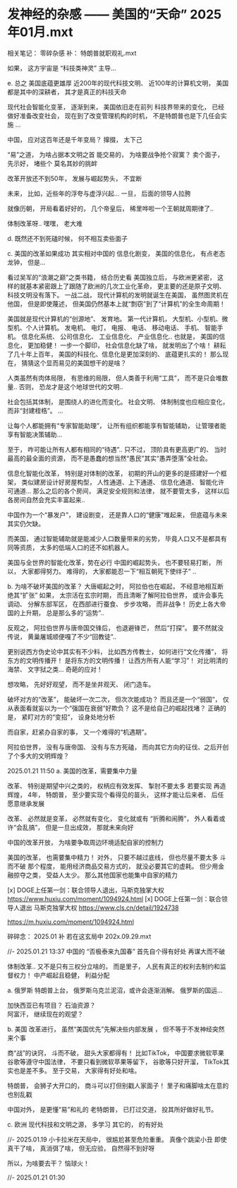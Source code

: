 

# 发神经的杂感 —— 美国的“天命”     2025年01月.mxt  
  相关笔记： 零碎杂感 补： 特朗普就职观礼.mxt 

如果， 这方宇宙是 “科技类神灵” 主导... 


e. 总之 
美国底蕴更雄厚 
近200年的现代科技文明、 近100年的计算机文明， 美国都是其中的深耕者， 其才是真正的科技天命 

现代社会智能化变革， 逐渐到来， 美国依旧走在前列 
科技界带来的变化， 已经做好准备改变社会， 现在到了改变管理机构的时机， 不是特朗普也是下几任会实施 
... 

中国， 应对这百年还是千年变局？ 
撺掇， 太下己 

“易”之道， 为啥占据本文明之首 
能交易的， 为啥要战争抢个寂寞？ 
卖个面子， 先示好， 堵些个 莫名其妙的挑衅 

改革开放还不到50年， 发展与崛起势头， 不宜断 


未来， 
比如，近些年的浮夸与虚浮兴起... 
一旦， 后面的领导人拉胯 

就像历朝， 开局看着好好的， 几个帝皇后， 稀里哗啦一个王朝就周期律了.. 

体制改革呀.. 嘿嘿， 老大难 





d. 既然还不到死磕时候， 何不相互卖些面子 





c. 美国的改革如果成功 
其实相对中国的 信息化剧变， 
美国的信息化， 有点老态龙钟， 但是... 

看过吴军的“浪潮之巅”之类书籍， 结合历史看 
美国独立后， 与欧洲更紧密， 这样的就基本紧密跟上了跟随了欧洲的几次工业化革命， 更主要的还是原子文明、 科技文明没有落下。 
一战二战， 现代计算机的发明就诞生在美国， 虽然图灵机在他国， 但是即使蔑述， 但美国仍然基本上就“剽窃”到了“计算机”的全生命周期！

美国就是现代计算机的“创源地”、 发育地。 第一代计算机， 大型机、小型机、微型机、个人计算机。 发电机、 电灯， 电报、 电话、 移动电话、 手机、 智能手机。 信息化系统、 公司信息化、 工业信息化、 产业信息化.. 
也就是， 美国的信息化， 更加稳健！ 一步一个脚印， 社会信息化缺了啥， 就发明出了个啥！ 
耕耘了几十年上百年， 美国的科技化、信息化是更加深刻的、 底蕴更扎实的！ 
那么现在， 猜猜这个显而易见的美国想干的是啥？ 

人类虽然有肉体局限， 有思维的局限， 
但人类善于利用“工具”， 而不是只会堆数量.. 否则， 恐龙才是这个地球世代的文明.. 

社会包括其体制， 是围绕人的进化而变化。 
社会文明、 体制制度也应相应变化， 而非“封建桎梏”。 
... 

让每个人都能拥有“专家智能助理”， 让所有组织都能享有智能辅助， 让管理者能享有智能决策辅助... 

至于， 咋可能让所有人都有相同的“待遇”.. 
只不过， 顶阶具有更高更广的、 当时最高的最全面的资源， 而不是愚蠢的想当然“愚民”其实“愚弄堕落”全社会。 

信息化智能化改革， 特别是对体制的改革， 初期的开山的更多的是搭建好一个框架， 类似建房设计好房屋构型， 人性通道、上下通道、 信息化通道、 智能化许可通道... 那么之后的各个房间， 满足安全规则和法律， 就不要管太多， 这样以后各房间自然会充实丰富起来.. 

中国作为一个“暴发户”， 建设剧变， 还是靠人口的“健康”堆起来， 但底蕴与未来其实仍欠缺。 

而美国， 通过智能辅助就是能减少人口数量带来的劣势， 毕竟人口又不是都具有同等资质， 太多的低端人口的还不如机器人。

美国与全世界的智能化改革，势在必行 
中国的崛起势头， 也不要轻易打断， 
所以， 大家都得努力。 难得的， 大家都能忍一下“相互朝死下使绊子” .. 





b. 为啥不破坏美国的改革？ 
大唐崛起之时， 阿拉伯也在崛起， 不经意地相互断绝其“扩张” 
如果， 太宗活在玄宗时期， 而且清晰了解阿拉伯世界， 或许会事先调动、 分解东部军区， 在西部进行蚕食、 步步攻略， 而非战争！ 
历史上各大帝国的上升期， 总是那么多的“运势”.. 

反观之， 阿拉伯世界与唐帝国交锋后， 也退避锋芒， 然后“打探”。 要不然就没传说， 黄巢屠城顺便嘎了不少“回教徒”.. 

更别说西方伪史论中其实有不少料， 
比如西方传教士， 如何进行“文化传播”， 将东方的文明传播开！ 是将东方的文明传播！ 让西方所有人能“学习”！ 
对比明清的海禁、 文字狱之类... 奇葩的应对！ 

想攻略， 先好好观望， 而不是坐井观天、 闭门造车。 

破坏对方的“改革”， 能破坏一次二次， 但次次能成功？ 而且还是一个“弱国”， 仅从表面看就妄以为一个“强国在衰弱”好欺负？ 这不是给自己的崛起找堵？ 
正确的是， 紧盯对方的“变招”， 设身处地分析 

而自家，赶紧办自家的事， 又一个难得的“机遇期”。 

阿拉伯世界， 没有与唐帝国、 没有与东方死磕， 而向其它方向的征伐、之后开创了个多大的文明辉煌？ 





2025.01.21 11:50 
a. 美国的改革，需要集中力量 

改革、 特别是期望中兴之类的， 权柄应有效发挥、 掣肘不要太多 
若要实现 再造辉煌， 4年， 特朗普， 至少要实现个看得见的苗头， 这样才能让后来者、 后任愿意继承发展 

改革、 必然就是变革， 必然就有变化， 变化就或有 “折腾和闹腾”， 外人看着或许“会乱搞”， 但是一旦出成效， 那就未来向好 

中国的改革开放， 为啥要争取周边环境适配自家的控制力 

美国的改革， 也需要集中精力！ 对外， 只要不越过底线， 但也尽量不要太多 斗而不破 那个程度， 能用经济商品交易方式的， 就没必要其它的虚耗。 但少用金融掠夺之类， 受益人太少。 那么其他国家也能集中自家的精力

[x] DOGE上任第一剑：联合领导人退出，马斯克独掌大权     https://www.huxiu.com/moment/1094924.html 
  [x] DOGE上任第一剑：联合领导人退出 马斯克独掌大权     https://www.cls.cn/detail/1924738 

https://m.huxiu.com/moment/1094924.html









碎碎念： 2025.01 补 若在这玄局中     202x.09.29.mxt 


//- 2025.01.21 13:37 
中国的 “否极泰来九国春” 
首先自个得有好处 
再谋大而不破 

体制改革.. 又不是只有三权分立啥的， 而是里子， 人民有真正的权利去制约和监督权力！ 
中产崛起且稳健， 利益分配 




a. 俄罗斯 
特朗普上台， 俄罗斯乌克兰泥沼，或许会逐渐消解。 
俄罗斯的国运... 


加快西亚已有项目？ 石油资源？  
阿富汗， 继续现在的观望？ 



b. 美国 
改革进行， 虽然“美国优先”先解决些内部发展 ， 但不等于不发神经突然来个事 

商“战”的诀窍， 斗而不破， 甜头大家都得有！ 
比如TikTok， 中国要求微软苹果谷歌等遵守中国法律， 不要只看到微软苹果等留下， 谷歌等只好开溜， TikTok其实也是差不多。 至于交易， 大家得有好处和啥。 

特朗普， 会狮子大开口的， 商斗可以打但别戳人家面子！ 里子和痛脚啥太在意的也别乱戳  

中国对外， 是更懂“易”和礼的 
老特朗普， 已打过交道， 投其所好做好礼节。 


c. 欧洲 
现代科技和文明之源， 多学习 
其它的， 的有好处 





//- 2025.01.19 
小卡拉米在天局中， 很尴尬甚至危险重重。 真像个跳梁小丑 
即使真干了啥， 真消弭了啥， 但无应验， 自然得不到好呀 

所以，为啥要去干？ 
恼球火！





//- 2025.01.21 01:30 
